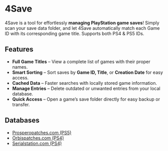 # 4Save

4Save is a tool for effortlessly **managing PlayStation game saves**! Simply scan your save data folder, and let 4Save automatically match each Game ID with its corresponding game title. Supports both PS4 & PS5 IDs.



## Features  

* **Full Game Titles** – View a complete list of games with their proper names.
* **Smart Sorting** – Sort saves by **Game ID, Title**, or **Creation Date** for easy access.
* **Cached Data** – Faster searches with locally stored game information.
* **Manage Entries** – Delete outdated or unwanted entries from your local database.
* **Quick Access** – Open a game’s save folder directly for easy backup or transfer.

## Databases

* [Prosperopatches.com (PS5)](https://prosperopatches.com/)
* [Orbispatches.com (PS4)](https://orbispatches.com/)
* [Serialstation.com (PS4)](https://serialstation.com/)
